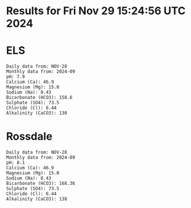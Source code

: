 # Results for Fri Nov 29 15:24:56 UTC 2024
# ELS
```
Daily data from: NOV-28
Monthly data from: 2024-09
pH: 7.9
Calcium (Ca): 46.9
Magnesium (Mg): 15.0
Sodium (Na): 8.43
Bicarbonate (HCO3): 158.6
Sulphate (SO4): 73.5
Chloride (Cl): 6.44
Alkalinity (CaCO3): 130
```
# Rossdale
```
Daily data from: NOV-28
Monthly data from: 2024-09
pH: 8.1
Calcium (Ca): 46.9
Magnesium (Mg): 15.0
Sodium (Na): 8.43
Bicarbonate (HCO3): 168.36
Sulphate (SO4): 73.5
Chloride (Cl): 6.44
Alkalinity (CaCO3): 138
```
